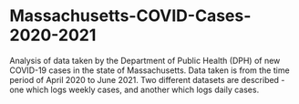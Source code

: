 # Massachusetts-COVID-Cases-2020-2021
Analysis of data taken by the Department of Public Health (DPH) of new COVID-19 cases in the state of Massachusetts. Data taken is from the time period of April 2020 to June 2021. Two different datasets are described - one which logs weekly cases, and another which logs daily cases. 
